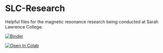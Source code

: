 # SLC-Research
Helpful files for the magnetic resonance research being conducted at Sarah Lawrence College.

[![Binder](https://mybinder.org/badge_logo.svg)](https://mybinder.org/v2/gh/meridethfrey/SLC-Research/master)

[![Open In Colab](https://colab.research.google.com/assets/colab-badge.svg)](https://colab.research.google.com/github/SLC-Research/master)
